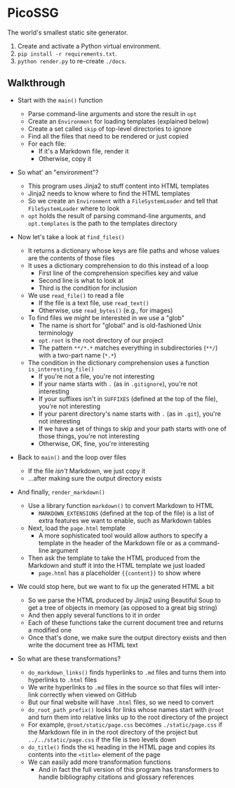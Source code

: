 # PicoSSG

The world's smallest static site generator.

1.  Create and activate a Python virtual environment.
2.  `pip install -r requirements.txt`.
3.  `python render.py` to re-create `./docs`.

## Walkthrough

-   Start with the `main()` function
    -   Parse command-line arguments and store the result in `opt`
    -   Create an `Environment` for loading templates (explained below)
    -   Create a set called `skip` of top-level directories to ignore
    -   Find all the files that need to be rendered or just copied
    -   For each file:
        -   If it's a Markdown file, render it
        -   Otherwise, copy it

-   So what' an "environment"?
    -   This program uses Jinja2 to stuff content into HTML templates
    -   Jinja2 needs to know where to find the HTML templates
    -   So we create an `Environment` with a `FileSystemLoader`
        and tell that `FileSystemLoader` where to look
    -   `opt` holds the result of parsing command-line arguments,
        and `opt.templates` is the path to the templates directory

-   Now let's take a look at `find_files()`
    -   It returns a dictionary whose keys are file paths
        and whose values are the contents of those files
    -   It uses a dictionary comprehension to do this instead of a loop
        -   First line of the comprehension specifies key and value
        -   Second line is what to look at
        -   Third is the condition for inclusion
    -   We use `read_file()` to read a file
        -   If the file is a text file, use `read_text()`
        -   Otherwise, use `read_bytes()` (e.g., for images)
    -   To find files we *might* be interested in we use a "glob"
        -   The name is short for "global" and is old-fashioned Unix terminology
        -   `opt.root` is the root directory of our project
        -   The pattern `**/*.*` matches everything in subdirectories (`**/`)
            with a two-part name (`*.*`)
    -   The condition in the dictionary comprehension uses a function
        `is_interesting_file()`
        -   If you're not a file, you're not interesting
        -   If your name starts with `.` (as in `.gitignore`),
            you're not interesting
        -   If your suffixes isn't in `SUFFIXES` (defined at the top of the file),
            you're not interesting
        -   If your parent directory's name starts with `.` (as in `.git`),
            you're not interesting
        -   If we have a set of things to skip
            and your path starts with one of those things,
            you're not interesting
        -   Otherwise, OK, fine, you're interesting

-   Back to `main()` and the loop over files
    -   If the file *isn't* Markdown, we just copy it
    -   …after making sure the output directory exists

-   And finally, `render_markdown()`
    -   Use a library function `markdown()` to convert Markdown to HTML
        -   `MARKDOWN_EXTENSIONS` (defined at the top of the file)
            is a list of extra features we want to enable,
            such as Markdown tables
    -   Next, load the `page.html` template
        -   A more sophisticated tool would allow authors to specify a template
	    in the header of the Markdown file or as a command-line argument
    -   Then ask the template to take the HTML produced from the Markdown
        and stuff it into the HTML template we just loaded
        -   `page.html` has a placeholder `{{content}}` to show where

-   We could stop here, but we want to fix up the generated HTML a bit
    -   So we parse the HTML produced by Jinja2 using Beautiful Soup
        to get a tree of objects in memory (as opposed to a great big string)
    -   And then apply several functions to it in order
    -   Each of these functions take the current document tree
        and returns a modified one
    -   Once that's done, we make sure the output directory exists
        and then write the document tree as HTML text

-   So what are these transformations?
    -   `do_markdown_links()` finds hyperlinks to `.md` files
        and turns them into hyperlinks to `.html` files
	-   We write hyperlinks to `.md` files in the source
	    so that files will inter-link correctly when viewed on GitHub
	-   But our final website will have `.html` files,
	    so we need to convert
    -   `do_root_path_prefix()` looks for links whose names start with `@root`
        and turn them into relative links up to the root directory of the project
	-   For example, `@root/static/page.css` becomes `./static/page.css`
	    if the Markdown file in in the root directory of the project
	    but `../../static/page.css` if the file is two levels down
    -   `do_title()` finds the `H1` heading in the HTML page
        and copies its contents into the `<title>` element of the page
    -   We can easily add more transformation functions
        -   And in fact the full version of this program has transformers
	    to handle bibliography citations and glossary references
